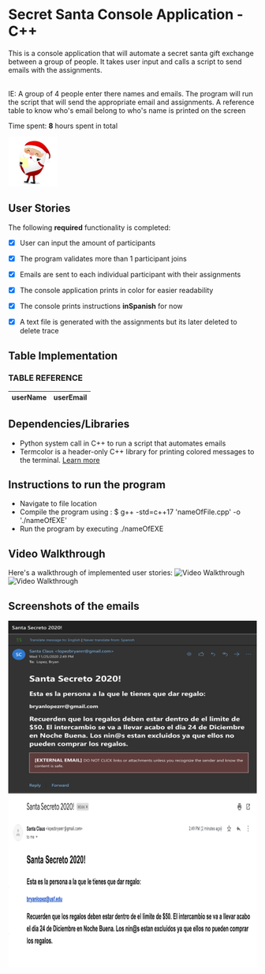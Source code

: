 # Secret Santa Console Application - C++

This is a console application that will automate a secret santa gift exchange between a group of 
people. It takes user input and calls a script to send emails with the assignments. 

<br>IE: A group of 4 people enter there names and emails. The program will run the script that will send
    the appropriate email and assignments. A reference table to know who's email belong to who's name is
    printed on the screen</br>

Time spent: **8** hours spent in total

<img src = "./santa_img.jpeg" title="santa" width="100" height="100"/>

## User Stories

The following **required** functionality is completed:

- [x] User can input the amount of participants
- [x] The program validates more than 1 participant joins
- [x] Emails are sent to each individual participant with their assignments
- [x] The console application prints in color for easier readability
- [x] The console prints instructions **inSpanish** for now
- [x] A text file is generated with the assignments but its later deleted to delete trace


## Table Implementation  

### TABLE REFERENCE
 | userName | userEmail |
 | -------- | --------- |


## Dependencies/Libraries 
- Python system call in C++ to run a script that automates emails 
- Termcolor is a header-only C++ library for printing colored messages to the terminal. <a href="https://github.com/ikalnytskyi/termcolor" >Learn more</a>

## Instructions to run the program
- Navigate to file location
- Compile the program using : $ g++ -std=c++17 'nameOfFile.cpp'  -o './nameOfEXE'
- Run the program by executing ./nameOfEXE 

## Video Walkthrough

Here's a walkthrough of implemented user stories:
<img src='http://g.recordit.co/O2mmVB6hDF.gif' title='Video Walkthrough' width='' alt='Video Walkthrough' />
<img src='http://g.recordit.co/GRCtCa7WtK.gif' title='Video Walkthrough' width='' alt='Video Walkthrough' />


## Screenshots of the emails

<img src = "./email_sc1.png" title="screenshot" width="600" height="350"/>
<img src = "./email_sc2.png" title="screenshot" width="600" height="350"/>

